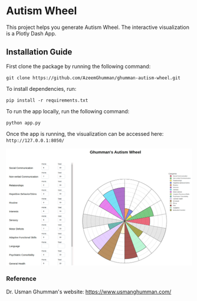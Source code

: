 # Autism Wheel

This project helps you generate Autism Wheel. The interactive visualization is a Plotly Dash App.

## Installation Guide

First clone the package by running the following command:
```
git clone https://github.com/AzeemGhumman/ghumman-autism-wheel.git
```

To install dependencies, run:

```
pip install -r requirements.txt
```

To run the app locally, run the following command:

```
python app.py
```

Once the app is running, the visualization can be accessed here: `http://127.0.0.1:8050/`

![Example Snapshot](example.png)

### Reference

Dr. Usman Ghumman's website: https://www.usmanghumman.com/